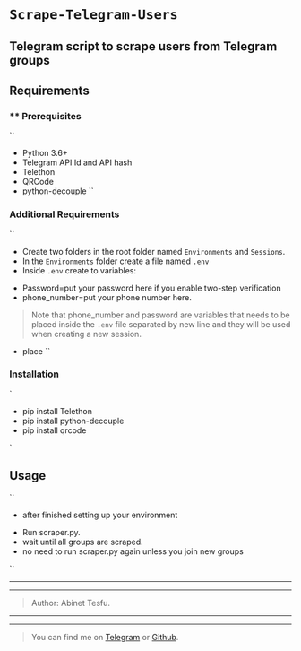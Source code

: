 # ```Scrape-Telegram-Users```

## Telegram script to scrape users from Telegram groups

## Requirements
### ** Prerequisites

``
* Python 3.6+
* Telegram API Id and API hash
* Telethon
* QRCode
* python-decouple
``
### Additional Requirements
``
* Create two folders in the root folder named `Environments` and `Sessions`.
* In the `Environments` folder create a file named `.env`
* Inside `.env` create to variables:
- Password=put your password here if you enable two-step verification
- phone_number=put your phone number here.

> Note that phone_number and password are variables that needs to be placed inside the `.env` file separated by new line and they will be used when creating a new session.
 - place
``

### Installation

`

* pip install Telethon
* pip install python-decouple
* pip install qrcode

`

## Usage

``
* after finished setting up your environment 
   
- Run scraper.py. 
 - wait until all groups are scraped.
 - no need to run scraper.py again unless you join new groups 

``

> 
-----------------------------------------
-----------------------------------------
> Author: Abinet Tesfu.

-----------------------------------------
-----------------------------------------

> You can find me on [Telegram](https://t.me/Abinet_tes) or [Github](github.com/Abinet508).